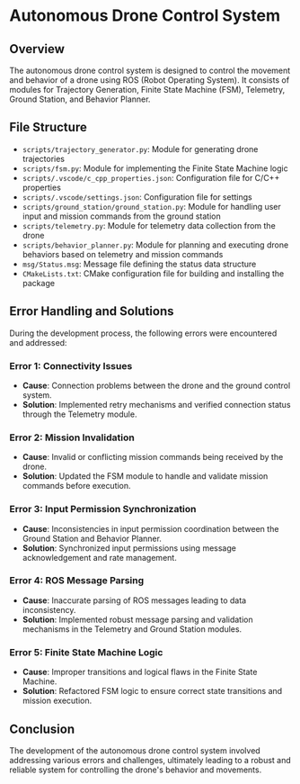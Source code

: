 # Autonomous Drone Control System

## Overview
The autonomous drone control system is designed to control the movement and behavior of a drone using ROS (Robot Operating System). It consists of modules for Trajectory Generation, Finite State Machine (FSM), Telemetry, Ground Station, and Behavior Planner.

## File Structure
- `scripts/trajectory_generator.py`: Module for generating drone trajectories
- `scripts/fsm.py`: Module for implementing the Finite State Machine logic
- `scripts/.vscode/c_cpp_properties.json`: Configuration file for C/C++ properties
- `scripts/.vscode/settings.json`: Configuration file for settings
- `scripts/ground_station/ground_station.py`: Module for handling user input and mission commands from the ground station
- `scripts/telemetry.py`: Module for telemetry data collection from the drone
- `scripts/behavior_planner.py`: Module for planning and executing drone behaviors based on telemetry and mission commands
- `msg/Status.msg`: Message file defining the status data structure
- `CMakeLists.txt`: CMake configuration file for building and installing the package

## Error Handling and Solutions
During the development process, the following errors were encountered and addressed:

### Error 1: Connectivity Issues
- **Cause**: Connection problems between the drone and the ground control system.
- **Solution**: Implemented retry mechanisms and verified connection status through the Telemetry module.

### Error 2: Mission Invalidation
- **Cause**: Invalid or conflicting mission commands being received by the drone.
- **Solution**: Updated the FSM module to handle and validate mission commands before execution.

### Error 3: Input Permission Synchronization
- **Cause**: Inconsistencies in input permission coordination between the Ground Station and Behavior Planner.
- **Solution**: Synchronized input permissions using message acknowledgement and rate management.

### Error 4: ROS Message Parsing
- **Cause**: Inaccurate parsing of ROS messages leading to data inconsistency.
- **Solution**: Implemented robust message parsing and validation mechanisms in the Telemetry and Ground Station modules.

### Error 5: Finite State Machine Logic
- **Cause**: Improper transitions and logical flaws in the Finite State Machine.
- **Solution**: Refactored FSM logic to ensure correct state transitions and mission execution.

## Conclusion
The development of the autonomous drone control system involved addressing various errors and challenges, ultimately leading to a robust and reliable system for controlling the drone's behavior and movements.

